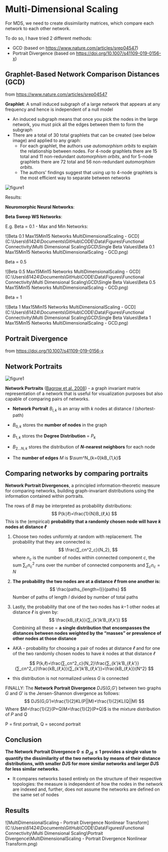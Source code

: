 

# Multi-Dimensional Scaling

For MDS, we need to create dissimilarity matrices, which compare each network to each other network.

To do so, I have tried 2 different methods: 

- GCD (based on https://www.nature.com/articles/srep04547)
- Portrait Divergence (based on https://doi.org/10.1007/s41109-019-0156-x)

## Graphlet-Based Network Comparison Distances (GCD)

from https://www.nature.com/articles/srep04547

**Graphlet**: A small induced subgraph of a large network that appears at any frequency and hence is independent of a null model

- An induced subgraph means that once you pick the nodes in the large network, you must pick all the edges between them to form the subgraph
- There are a total of 30 total graphlets that can be created (see below image) and applied to any graph:
  - For each graphlet, the authors use *automorphism orbits* to explain the relationship between nodes. For 4-node graphlets there are 15 total and 11 non-redundant *automorphism orbits*, and for 5-node graphlets there are 72 total and 56 non-redundant *automorphism orbits*.
  - The authors' findings suggest that using up to 4-node graphlets is the most efficient way to separate between networks

![figure1](https://media.springernature.com/lw685/springer-static/image/art%3A10.1038%2Fsrep04547/MediaObjects/41598_2014_Article_BFsrep04547_Fig1_HTML.jpg)

Results:

**Neuromorphic Neural Networks**:



**Beta Sweep WS Networks**:

E.g. Beta = 0.1 - Max and Min Networks:

![Beta 0.1 Max15Min15 Networks MultiDimensionalScaling - GCD](C:\Users\61424\Documents\GitHub\CODE\Data\Figures\Functional Connectivity\Multi Dimensional Scaling\GCD\Single Beta Values\Beta 0.1 Max15Min15 Networks MultiDimensionalScaling - GCD.png)

Beta = 0.5

![Beta 0.5 Max15Min15 Networks MultiDimensionalScaling - GCD](C:\Users\61424\Documents\GitHub\CODE\Data\Figures\Functional Connectivity\Multi Dimensional Scaling\GCD\Single Beta Values\Beta 0.5 Max15Min15 Networks MultiDimensionalScaling - GCD.png)

Beta = 1

![Beta 1 Max15Min15 Networks MultiDimensionalScaling - GCD](C:\Users\61424\Documents\GitHub\CODE\Data\Figures\Functional Connectivity\Multi Dimensional Scaling\GCD\Single Beta Values\Beta 1 Max15Min15 Networks MultiDimensionalScaling - GCD.png)



## Portrait Divergence

from https://doi.org/10.1007/s41109-019-0156-x

## Network Portraits

![figure1](https://media.springernature.com/lw685/springer-static/image/art%3A10.1007%2Fs41109-019-0156-x/MediaObjects/41109_2019_156_Fig1_HTML.png)

**Network Portraits** ([Bagrow et al. 2008](https://link.springer.com/article/10.1007/s41109-019-0156-x#ref-CR3)) - a graph invariant matrix representation of a network that is useful for visualization purposes but also capable of comparing pairs of networks.

- **Network Portrait** $B_{l,k}$ is an array with $k$ nodes at distance $l$ (shortest-path)

- $B_{0,k}$ stores the **number of nodes** in the graph

- $B_{1,k}$ stores the **Degree Distribution** = $P_k$ 
- $B_{2...N,k}$ stores the distribution of ***N*-nearest neighbors** for each node

- The **number of edges** $M$ is $\sum^N_{k=0}kB_{1,k}$

## Comparing networks by comparing portraits

**Network Portrait Divergences**, a principled information-theoretic measure for comparing networks, building graph-invariant distributions using the information contained within portraits.

The rows of *B* may be interpreted as probability distributions:
$$
P(k∣ℓ)=\frac{1}{N}B_{ℓ,k}
$$
This is the (empirical) **probability that a randomly chosen node will have *k* nodes at distance *ℓ***

1) Choose two nodes uniformly at random with replacement. The probability that they are connected is:
$$
\frac{∑_cn^2_c}{N_2},
$$
where $n_c$ is the number of nodes within connected component *c*, the sum $∑_cn^2_c$ runs over the number of connected components and $∑_cn_c=N$

2) **The probability the two nodes are at a distance *ℓ* from one another is:**
$$
\frac{paths_{length=l}}{paths}
$$
Number of paths of length *l* divided by number of total paths 

3) Lastly, the probability that one of the two nodes has *k*−1 other nodes at distance *ℓ* is given by:
$$
\frac{kB_{ℓ,k}}{∑_{k′}k′B_{ℓ,k′}}
$$
Combining all these = **a single distribution that encompasses the distances between nodes weighted by the “masses” or prevalence of other nodes at those distance**

- AKA - probability for choosing a pair of nodes at distance *ℓ* and for one of the two randomly chosen nodes to have *k* nodes at that distance *ℓ*

$$
P(k,ℓ)=\frac{∑_cn^2_c}{N_2}\frac{∑_{k′}k′B_{ℓ,k′}}{∑_cn^2_c}\frac{kB_{ℓ,k}}{∑_{k′}k′B_{ℓ,k′}}=\frac{kB_{ℓ,k}}{N^2}
$$

- this distribution is not normalized unless $G$ is connected



FINALLY: The **Network Portrait Divergence** *D*JS(*G*,*G*′) between two graphs *G* and *G*′ is the Jensen-Shannon divergence as follows:
$$
DJS(G,G′)≡\frac{1}{2}KL(P||M)+\frac{1}{2}KL(Q||M)
$$
Where $M=\frac{1}{2}(P+Q)M=\frac{1}{2}(P+Q)$  is the mixture distribution of *P* and *Q* 

P = first portrait, Q = second portrait 

## Conclusion

**The Network Portrait Divergence $0≤D_{JS}≤1$ provides a single value to quantify the dissimilarity of the two networks by means of their distance distributions, with smaller *D*JS for more similar networks and larger *D*JS for less similar networks.** 

- It compares networks based entirely on the structure of their respective topologies: the measure is independent of how the nodes in the network are indexed and, further, does not assume the networks are defined on the same set of nodes

## Results

![MultiDimensionalScaling - Portrait Divergence Nonlinear Transform](C:\Users\61424\Documents\GitHub\CODE\Data\Figures\Functional Connectivity\Multi Dimensional Scaling\Portrait Divergence\MultiDimensionalScaling - Portrait Divergence Nonlinear Transform.png)

